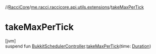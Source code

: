 //[RacciCore](../../index.md)/[me.racci.raccicore.api.utils.extensions](index.md)/[takeMaxPerTick](take-max-per-tick.md)

# takeMaxPerTick

[jvm]\
suspend fun [BukkitSchedulerController](../me.racci.raccicore.skedule/-bukkit-scheduler-controller/index.md).[takeMaxPerTick](take-max-per-tick.md)(time: [Duration](https://kotlinlang.org/api/latest/jvm/stdlib/kotlin.time/-duration/index.html))
